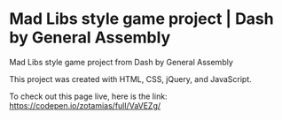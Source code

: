 # Mad Libs style game project | Dash by General Assembly
Mad Libs style game project from Dash by General Assembly

This project was created with HTML, CSS, jQuery, and JavaScript.

To check out this page live, here is the link: https://codepen.io/zotamias/full/VaVEZg/
